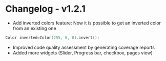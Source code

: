 # Changelog - v1.2.1

- Add inverted colors feature: Now it is possible to get an inverted color from an existing one 
```cpp
Color inverted=Color(255, 0, 0).invert();
```
- Improved code quality assessment by generating coverage reports
- Added more widgets (Slider, Progress bar, checkbox, pages view)
